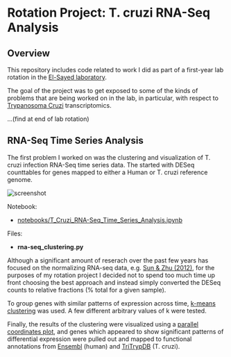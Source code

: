 Rotation Project: T. cruzi RNA-Seq Analysis
===========================================

Overview
--------
This repository includes code related to work I did as part of a first-year lab
rotation in the [El-Sayed laboratory](http://www.najibelsayed.org/).

The goal of the project was to get exposed to some of the kinds of problems
that are being worked on in the lab, in particular, with respect to 
[Trypanosoma Cruzi](http://en.wikipedia.org/wiki/Trypanosoma_cruzi)
transcriptomics.

...(find at end of lab rotation)

RNA-Seq Time Series Analysis
----------------------------

The first problem I worked on was the clustering and visualization of T. cruzi
infection RNA-Seq time series data. The started with DESeq counttables for 
genes mapped to either a Human or T. cruzi reference genome.

![screenshot](https://raw.github.com/khughitt/rotation_el-sayed/master/extra/screenshot.png)

Notebook:
* [notebooks/T_Cruzi_RNA-Seq_Time_Series_Analysis.ipynb](http://nbviewer.ipython.org/urls/raw.github.com/khughitt/rotation_el-sayed/master/notebooks/T_Cruzi_RNA-Seq_Time_Series_Analysis.ipynb)

Files:
* **rna-seq_clustering.py**

Although a significant amount of reserach over the past few years has focused
on the normalizing RNA-seq data, e.g. [Sun & Zhu (2012)](http://www.ncbi.nlm.nih.gov/pubmed/22914217),
for the purposes of my rotation project I decided not to spend too much time
up front choosing the best approach and instead simply converted the DESeq
counts to relative fractions (% total for a given sample).

To group genes with similar patterns of expression across time, [k-means clustering](http://en.wikipedia.org/wiki/K-means_clustering)
was used. A few different arbitrary values of k were tested.

Finally, the results of the clustering were visualized using a [parallel coordinates plot](http://en.wikipedia.org/wiki/Parallel_coordinates),
and genes which appeared to show significant patterns of differential 
expression were pulled out and mapped to functional annotations from [Ensembl](http://useast.ensembl.org/Homo_sapiens/Info/Index)
(human) and [TriTrypDB](http://tritrypdb.org/tritrypdb/) (T. cruzi).


